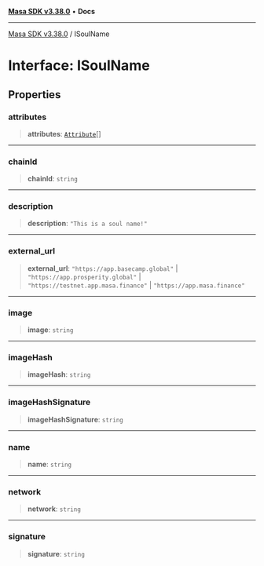 [**Masa SDK v3.38.0**](../README.md) • **Docs**

***

[Masa SDK v3.38.0](../globals.md) / ISoulName

# Interface: ISoulName

## Properties

### attributes

> **attributes**: [`Attribute`](Attribute.md)[]

***

### chainId

> **chainId**: `string`

***

### description

> **description**: `"This is a soul name!"`

***

### external\_url

> **external\_url**: `"https://app.basecamp.global"` \| `"https://app.prosperity.global"` \| `"https://testnet.app.masa.finance"` \| `"https://app.masa.finance"`

***

### image

> **image**: `string`

***

### imageHash

> **imageHash**: `string`

***

### imageHashSignature

> **imageHashSignature**: `string`

***

### name

> **name**: `string`

***

### network

> **network**: `string`

***

### signature

> **signature**: `string`
